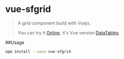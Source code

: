 # vue-sfgrid

> A grid component build with Vuejs.

> You can try it [Online](https://galenyuan.github.io/vue-datatable/), it's Vue version [DataTables](https://github.com/DataTables/DataTables)

##Usage

```bash
npm install --save vue-sfgrid
```

